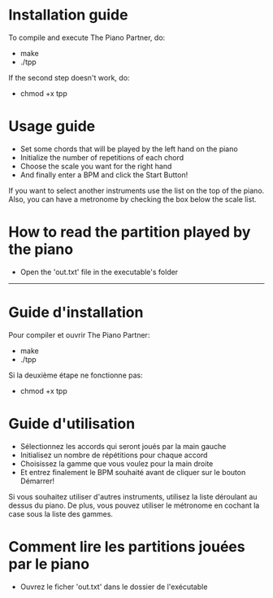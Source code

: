 # Installation guide

To compile and execute The Piano Partner, do:
   - make
   - ./tpp

If the second step doesn't work, do:
   - chmod +x tpp

# Usage guide
  - Set some chords that will be played by the left hand on the piano
  - Initialize the number of repetitions of each chord
  - Choose the scale you want for the right hand
  - And finally enter a BPM and click the Start Button!

If you want to select another instruments use the list on the top of the piano.
Also, you can have a metronome by checking the box below the scale list.

# How to read the partition played by the piano

  - Open the 'out.txt' file in the executable's folder

--------------------------------------------------------------

# Guide d'installation

Pour compiler et ouvrir The Piano Partner:
   - make
   - ./tpp

Si la deuxième étape ne fonctionne pas:
   - chmod +x tpp

# Guide d'utilisation
  - Sélectionnez les accords qui seront joués par la main gauche
  - Initialisez un nombre de répétitions pour chaque accord
  - Choisissez la gamme que vous voulez pour la main droite
  - Et entrez finalement le BPM souhaité avant de cliquer sur le bouton Démarrer!

Si vous souhaitez utiliser d'autres instruments, utilisez la liste déroulant au dessus du piano.
De plus, vous pouvez utiliser le métronome en cochant la case sous la liste des gammes.

# Comment lire les partitions jouées par le piano

  - Ouvrez le ficher 'out.txt' dans le dossier de l'exécutable
  
